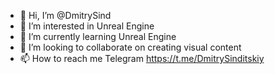 - 👋 Hi, I’m @DmitrySind
- 👀 I’m interested in Unreal Engine
- 🌱 I’m currently learning Unreal Engine
- 💞️ I’m looking to collaborate on creating visual content
- 📫 How to reach me Telegram https://t.me/DmitrySinditskiy

<!---
DmitrySind/DmitrySind is a ✨ special ✨ repository because its `README.md` (this file) appears on your GitHub profile.
You can click the Preview link to take a look at your changes.
--->
